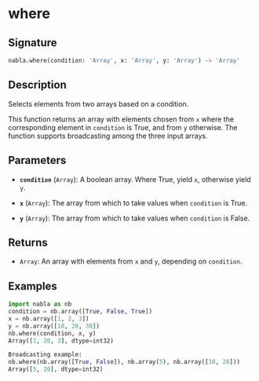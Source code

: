 # where

## Signature

```python
nabla.where(condition: 'Array', x: 'Array', y: 'Array') -> 'Array'
```

## Description

Selects elements from two arrays based on a condition.

This function returns an array with elements chosen from `x` where the
corresponding element in `condition` is True, and from `y` otherwise.
The function supports broadcasting among the three input arrays.

## Parameters

- **`condition`** (`Array`): A boolean array. Where True, yield `x`, otherwise yield `y`.

- **`x`** (`Array`): The array from which to take values when `condition` is True.

- **`y`** (`Array`): The array from which to take values when `condition` is False.

## Returns

- `Array`: An array with elements from `x` and `y`, depending on `condition`.

## Examples

```python
import nabla as nb
condition = nb.array([True, False, True])
x = nb.array([1, 2, 3])
y = nb.array([10, 20, 30])
nb.where(condition, x, y)
Array([1, 20, 3], dtype=int32)

Broadcasting example:
nb.where(nb.array([True, False]), nb.array(5), nb.array([10, 20]))
Array([5, 20], dtype=int32)
```
